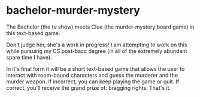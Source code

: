 # bachelor-murder-mystery
The Bachelor (the tv show) meets Clue (the murder-mystery board game) in this text-based game.

Don't judge her, she's a work in progress! I am attempting to work on this while pursuing my CS post-bacc degree (in all of the extremely abundant spare time I have).

In it's final form it will be a short text-based game that allows the user to interact with room-bound characters and guess the murderer and the murder weapon. If incorrect, you can keep playing the game or quit. If correct, you'll receive the grand prize of: bragging rights. That's it. 



